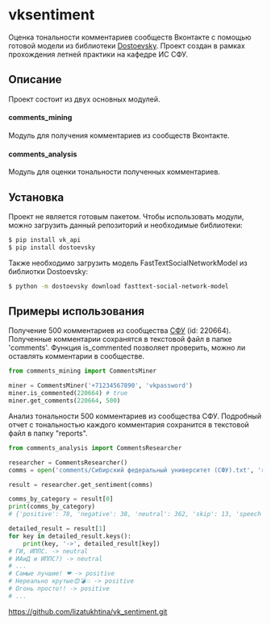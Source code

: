 # vksentiment

Оценка тональности комментариев сообществ Вконтакте с помощью готовой модели из библиотеки [Dostoevsky](https://github.com/bureaucratic-labs/dostoevsky). Проект создан в рамках прохождения летней практики на кафедре ИС СФУ.

## Описание
Проект состоит из двух основных модулей.
#### comments_mining
Модуль для получения комментариев из сообществ Вконтакте.
#### comments_analysis
Модуль для оценки тональности полученных комментариев.

## Установка

Проект не является готовым пакетом. Чтобы использовать модули, можно загрузить данный репозиторий и необходимые библиотеки:

```bash
$ pip install vk_api
$ pip install dostoevsky
```
Также необходимо загрузить модель FastTextSocialNetworkModel из библиотки Dostoevsky:

```bash
$ python -m dostoevsky download fasttext-social-network-model
```
## Примеры использования
Получение 500 комментариев из сообщества [СФУ](https://vk.com/siberianfederal) (id: 220664). Полученные комментарии сохранятся в текстовой файл в папке 'comments'. Функция is_commented позволяет проверить, можно ли оставлять комментарии в сообществе.
```python
from comments_mining import CommentsMiner

miner = CommentsMiner('+71234567890', 'vkpassword')
miner.is_commented(220664) # true
miner.get_comments(220664, 500)
```
Анализ тональности 500 комментариев из сообщества СФУ. Подробный отчет с тональностью каждого комментария сохранится в текстовой файл в папку "reports".
```python
from comments_analysis import CommentsResearcher

researcher = CommentsResearcher()
comms = open('comments/Сибирский федеральный университет (СФУ).txt', 'r')

result = researcher.get_sentiment(comms)

comms_by_category = result[0]
print(comms_by_category)
# {'positive': 78, 'negative': 38, 'neutral': 362, 'skip': 13, 'speech': 9}

detailed_result = result[1]
for key in detailed_result.keys():
    print(key, '->', detailed_result[key])
# ГИ, ИППС. -> neutral
# ИАиД и ИППС?) -> neutral
# ...
# Самые лучшие! ❤ -> positive
# Нереально крутые😍💣💥 -> positive
# Огонь просто!! -> positive
# ...
```
 https://github.com/lizatukhtina/vk_sentiment.git
